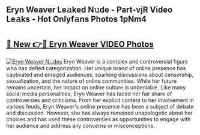 ## Eryn Weaver Le𝚊ked N𝚞de - Part-vjR Video Le𝚊ks - Hot Onlyf𝚊ns Photos 1pNm4

# <h2><a href="http://ac26750.deff.icu/?id=Eryn+Weaver">🔗 New 👉🔴 Eryn Weaver VIDEO Photos</a></h2>

[![Eryn Weaver N𝚞des](https://i.imgur.com/rIISA9y.gif)](http://ac26750.deff.icu/?id=Eryn+Weaver)
Eryn Weaver is a complex and controversial figure who has defied categorization. Her unique brand of online presence has captivated and enraged audiences, sparking discussions about censorship, sexualization, and the nature of online communities. While her future remains uncertain, her impact on online culture is undeniable. Like many social media personalities, Eryn Weaver has faced her fair share of controversies and criticisms. From her explicit content to her involvement in various feuds, Eryn Weaver's online presence has been a subject of debate and discussion. However, she has always remained unapologetic about her choices and has used these controversies as opportunities to engage with her audience and address any concerns or misconceptions.
